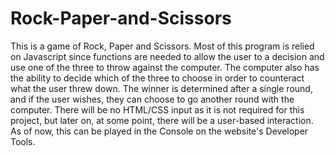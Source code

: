 # Rock-Paper-and-Scissors

This is a game of Rock, Paper and Scissors. Most of this program is relied on Javascript 
since functions are needed to allow the user to a decision and use one of the three to 
throw against the computer. The computer also has the ability to decide which of the three 
to choose in order to counteract what the user threw down. The winner is determined after 
a single round, and if the user wishes, they can choose to go another round with the 
computer. There will be no HTML/CSS input as it is not required for this project, but later
on, at some point, there will be a user-based interaction. As of now, this can be played
in the Console on the website's Developer Tools. 

